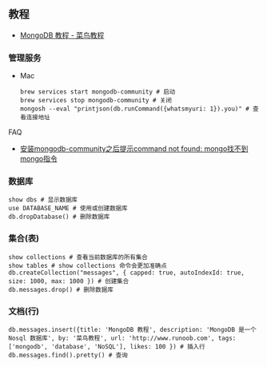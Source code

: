 ## 教程

- [MongoDB 教程 - 菜鸟教程](https://blog.csdn.net/dongkeai/article/details/127330013)

### 管理服务

- Mac

  ```shell
  brew services start mongodb-community # 启动
  brew services stop mongodb-community # 关闭
  mongosh --eval "printjson(db.runCommand({whatsmyuri: 1}).you)" # 查看连接地址
  ```

FAQ

- [安装mongodb-community之后提示command not found: mongo找不到mongo指令](https://blog.csdn.net/dongkeai/article/details/127330013)

### 数据库

```shell
show dbs # 显示数据库
use DATABASE_NAME # 使用或创建数据库
db.dropDatabase() # 删除数据库
```

### 集合(表)

```shell
show collections # 查看当前数据库的所有集合
show tables # show collections 命令会更加准确点
db.createCollection("messages", { capped: true, autoIndexId: true, size: 1000, max: 1000 }) # 创建集合
db.messages.drop() # 删除数据库
```

### 文档(行)

```shell
db.messages.insert({title: 'MongoDB 教程', description: 'MongoDB 是一个 Nosql 数据库', by: '菜鸟教程', url: 'http://www.runoob.com', tags: ['mongodb', 'database', 'NoSQL'], likes: 100 }) # 插入行
db.messages.find().pretty() # 查询
```